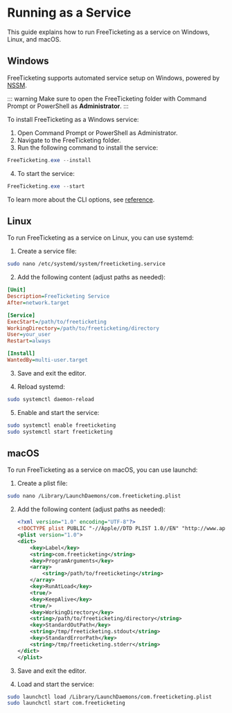 # Running as a Service

This guide explains how to run FreeTicketing as a service on Windows, Linux, and macOS.

## Windows

FreeTicketing supports automated service setup on Windows, powered by [NSSM](https://nssm.cc).

::: warning
Make sure to open the FreeTicketing folder with Command Prompt or PowerShell as **Administrator**.
:::

To install FreeTicketing as a Windows service:

1. Open Command Prompt or PowerShell as Administrator.
2. Navigate to the FreeTicketing folder.
3. Run the following command to install the service:

```powershell
FreeTicketing.exe --install
```

4. To start the service:

```powershell
FreeTicketing.exe --start
```

To learn more about the CLI options, see [reference](../reference/cli.md).

## Linux

To run FreeTicketing as a service on Linux, you can use systemd:

1. Create a service file:

```bash
sudo nano /etc/systemd/system/freeticketing.service
```

2. Add the following content (adjust paths as needed):

```ini
[Unit]
Description=FreeTicketing Service
After=network.target

[Service]
ExecStart=/path/to/freeticketing
WorkingDirectory=/path/to/freeticketing/directory
User=your_user
Restart=always

[Install]
WantedBy=multi-user.target
```

3. Save and exit the editor.

4. Reload systemd:

```bash
sudo systemctl daemon-reload
```

5. Enable and start the service:

```bash
sudo systemctl enable freeticketing
sudo systemctl start freeticketing
```

## macOS

To run FreeTicketing as a service on macOS, you can use launchd:

1. Create a plist file:

```bash
sudo nano /Library/LaunchDaemons/com.freeticketing.plist
```

2. Add the following content (adjust paths as needed):

   ```xml
   <?xml version="1.0" encoding="UTF-8"?>
   <!DOCTYPE plist PUBLIC "-//Apple//DTD PLIST 1.0//EN" "http://www.apple.com/DTDs/PropertyList-1.0.dtd">
   <plist version="1.0">
   <dict>
       <key>Label</key>
       <string>com.freeticketing</string>
       <key>ProgramArguments</key>
       <array>
           <string>/path/to/freeticketing</string>
       </array>
       <key>RunAtLoad</key>
       <true/>
       <key>KeepAlive</key>
       <true/>
       <key>WorkingDirectory</key>
       <string>/path/to/freeticketing/directory</string>
       <key>StandardOutPath</key>
       <string>/tmp/freeticketing.stdout</string>
       <key>StandardErrorPath</key>
       <string>/tmp/freeticketing.stderr</string>
   </dict>
   </plist>
   ```

3. Save and exit the editor.

4. Load and start the service:

```bash
sudo launchctl load /Library/LaunchDaemons/com.freeticketing.plist
sudo launchctl start com.freeticketing
```
